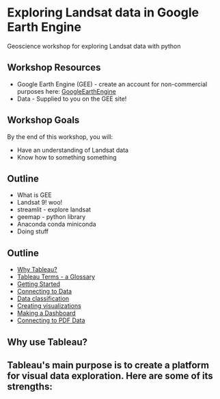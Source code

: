 # Exploring Landsat data in Google Earth Engine
Geoscience workshop for exploring Landsat data with python

## Workshop Resources
 - Google Earth Engine (GEE) - create an account for non-commercial purposes here: [GoogleEarthEngine](https://earthengine.google.com/)
 - Data - Supplied to you on the GEE site!

## Workshop Goals
By the end of this workshop, you will:
- Have an understanding of Landsat data
- Know how to something something

## Outline
- What is GEE
- Landsat 9! woo!
- streamlit - explore landsat
- geemap - python library
- Anaconda conda miniconda
- Doing stuff

## Outline
- [Why Tableau?](#why-tableau)
- [Tableau Terms - a Glossary](#glossary)
- [Getting Started](#start)
- [Connecting to Data](#connect-data)
- [Data classification](#data-class)
- [Creating visualizations](#visualize)
- [Making a Dashboard](#dashboard)
- [Connecting to PDF Data](#pdf-data)


## <a name="why-tableau"></a>  Why use Tableau?

Tableau's main purpose is to create a platform for visual data exploration. Here are some of its strengths:
-
